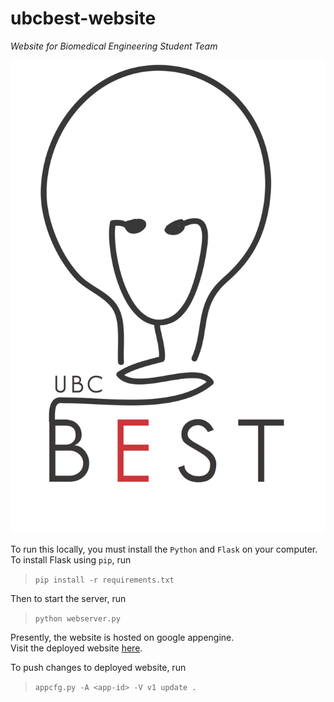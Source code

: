 # ubcbest-website
_Website for Biomedical Engineering Student Team_  

![logo](./static/img/best-logo.gif)

To run this locally, you must install the `Python` and `Flask` on your computer.  
To install Flask using `pip`, run  
> ```pip install -r requirements.txt```  

Then to start the server, run  
> ```python webserver.py```  

Presently, the website is hosted on google appengine.  
Visit the deployed website [here](https://ubc-best.appspot.com).  

To push changes to deployed website, run  
> ```appcfg.py -A <app-id> -V v1 update .```  
